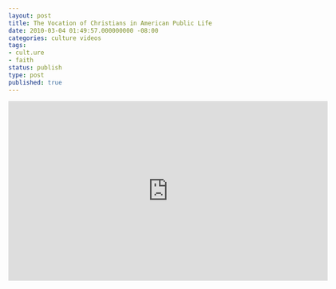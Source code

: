 ```yaml
---
layout: post
title: The Vocation of Christians in American Public Life
date: 2010-03-04 01:49:57.000000000 -08:00
categories: culture videos
tags:
- cult.ure
- faith
status: publish
type: post
published: true
---
```

<iframe width="640" height="360" src="https://www.youtube.com/embed/wEMHWy9urzU" frameborder="0" allowfullscreen></iframe>
